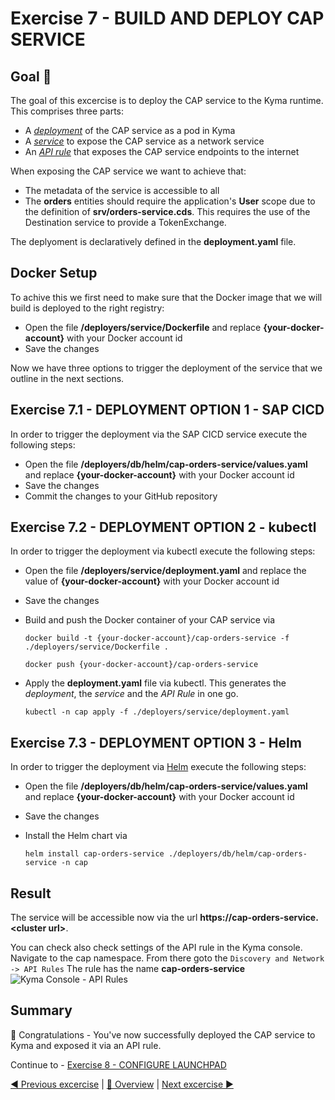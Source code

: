 # Exercise 7 - BUILD AND DEPLOY CAP SERVICE

## Goal 🎯

The goal of this excercise is to deploy the CAP service to the Kyma runtime. This comprises three parts:

- A [*deployment*](https://kubernetes.io/docs/concepts/workloads/controllers/deployment/) of the CAP service as a pod in Kyma
- A [*service*](https://kubernetes.io/docs/concepts/services-networking/service/) to expose the CAP service as a network service  
- An [*API rule*](https://kyma-project.io/docs/kyma/latest/05-technical-reference/00-custom-resources/apix-01-apirule) that exposes the CAP service endpoints to the internet

When exposing the CAP service we want to achieve that:

- The metadata of the service is accessible to all
- The **orders** entities should require the application's **User** scope due to the definition of **srv/orders-service.cds**. This requires the use of the Destination service to provide a TokenExchange.

The deplyoment is declaratively defined in the **deployment.yaml** file.  

## Docker Setup

To achive this we first need to make sure that the Docker image that we will build is deployed to the right registry:

- Open the file **/deployers/service/Dockerfile** and replace **{your-docker-account}** with your Docker account id
- Save the changes

Now we have three options to trigger the deployment of the service that we outline in the next sections.

## Exercise 7.1 - DEPLOYMENT OPTION 1 - SAP CICD

In order to trigger the deployment via the SAP CICD service execute the following steps:

- Open the file **/deployers/db/helm/cap-orders-service/values.yaml** and replace **{your-docker-account}** with your Docker account id
- Save the changes
- Commit the changes to your GitHub repository

## Exercise 7.2 - DEPLOYMENT OPTION 2 - kubectl

In order to trigger the deployment via kubectl execute the following steps:

- Open the file **/deployers/service/deployment.yaml**  and replace the value of **{your-docker-account}** with your Docker account id
- Save the changes
- Build and push the Docker container of your CAP service via

  ```shell
  docker build -t {your-docker-account}/cap-orders-service -f ./deployers/service/Dockerfile .

  docker push {your-docker-account}/cap-orders-service
  ```

- Apply the **deployment.yaml** file via kubectl. This generates the *deployment*, the *service* and the *API Rule* in one go.

  ```shell
  kubectl -n cap apply -f ./deployers/service/deployment.yaml
  ```

## Exercise 7.3 - DEPLOYMENT OPTION 3 - Helm

In order to trigger the deployment via [Helm](https://helm.sh/) execute the following steps:

- Open the file **/deployers/db/helm/cap-orders-service/values.yaml** and replace **{your-docker-account}** with your Docker account id
- Save the changes
- Install the Helm chart via

  ```shell
  helm install cap-orders-service ./deployers/db/helm/cap-orders-service -n cap
  ```

## Result

The service will be accessible now via the url **https://cap-orders-service.\<cluster url>**. 

You can check also check settings of the API rule in the Kyma console. Navigate to the cap namespace. From there goto the `Discovery and Network -> API Rules` The rule has the name **cap-orders-service**
![Kyma Console - API Rules](/exercises/ex7/images/kymaconsole_apirules.png)

## Summary

🎉 Congratulations - You've now successfully deployed the CAP service to Kyma and exposed it via an API rule.

Continue to - [Exercise 8 - CONFIGURE LAUNCHPAD](../ex8/README.md)


[◀ Previous excercise](../ex6/README.md) | [🔼 Overview](../../README.md) | [Next excercise ▶](../ex8/README.md)
